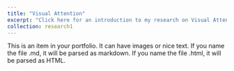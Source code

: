 ```yaml
---
title: "Visual Attention"
excerpt: "Click here for an introduction to my research on Visual Attention"<br/><img src='/images/attention.webp'>
collection: research1
---
```


This is an item in your portfolio. It can have images or nice text. If you name the file .md, it will be parsed as markdown. If you name the file .html, it will be parsed as HTML. 

